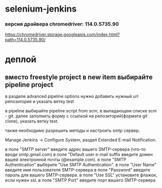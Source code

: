 # selenium-jenkins
### версия драйвера chromedriver: 114.0.5735.90
https://chromedriver.storage.googleapis.com/index.html?path=114.0.5735.90/

# деплой

## вместо freestyle project в new item выбирайте pipeline project

в разделе advanced pipeline options нужно добавить нужный url репозитория и указать ветку test

в pipeline выбирайте pipeline script from scm, в выпадающем списке scm - git. далее заполнить форму с ссылкой на репозиторий(формата git clone), указать ветку test.

также необходимо разрешить методы и настроить smtp сервер.

Manage Jenkins -> Configure System, раздел Extended E-mail Notification.

в поле "SMTP server" введите адрес вашего SMTP-сервера (что-то вроде smtp.gmail.com)
в поле "Default user e-mail suffix введите домен вашей электронной почты (@example.com).
в поле "SMTP Authentication" выберите "Use SMTP Authentication".
в поле "User Name" введите имя пользователя SMTP-сервера
в поле "Password" введите пароль для вашего SMTP-сервера.
в поле "Use SSL" установите флажок, если нужен ssl.
в поле "SMTP Port" введите порт вашего SMTP-сервера